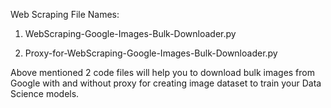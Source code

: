 Web Scraping File Names:

1. WebScraping-Google-Images-Bulk-Downloader.py

2. Proxy-for-WebScraping-Google-Images-Bulk-Downloader.py

Above mentioned 2 code files will help you to download bulk images from Google with and without proxy for creating image dataset to train your Data Science models.
